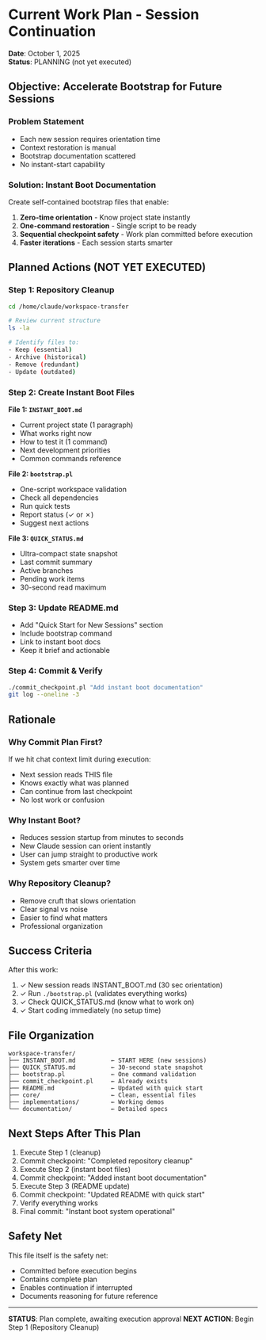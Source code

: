 # Current Work Plan - Session Continuation
**Date**: October 1, 2025  
**Status**: PLANNING (not yet executed)

## Objective: Accelerate Bootstrap for Future Sessions

### Problem Statement
- Each new session requires orientation time
- Context restoration is manual
- Bootstrap documentation scattered
- No instant-start capability

### Solution: Instant Boot Documentation

Create self-contained bootstrap files that enable:
1. **Zero-time orientation** - Know project state instantly
2. **One-command restoration** - Single script to be ready
3. **Sequential checkpoint safety** - Work plan committed before execution
4. **Faster iterations** - Each session starts smarter

## Planned Actions (NOT YET EXECUTED)

### Step 1: Repository Cleanup
```bash
cd /home/claude/workspace-transfer

# Review current structure
ls -la

# Identify files to:
- Keep (essential)
- Archive (historical)
- Remove (redundant)
- Update (outdated)
```

### Step 2: Create Instant Boot Files

**File 1: `INSTANT_BOOT.md`**
- Current project state (1 paragraph)
- What works right now
- How to test it (1 command)
- Next development priorities
- Common commands reference

**File 2: `bootstrap.pl`**
- One-script workspace validation
- Check all dependencies
- Run quick tests
- Report status (✓ or ✗)
- Suggest next actions

**File 3: `QUICK_STATUS.md`**
- Ultra-compact state snapshot
- Last commit summary
- Active branches
- Pending work items
- 30-second read maximum

### Step 3: Update README.md
- Add "Quick Start for New Sessions" section
- Include bootstrap command
- Link to instant boot docs
- Keep it brief and actionable

### Step 4: Commit & Verify
```bash
./commit_checkpoint.pl "Add instant boot documentation"
git log --oneline -3
```

## Rationale

### Why Commit Plan First?
If we hit chat context limit during execution:
- Next session reads THIS file
- Knows exactly what was planned
- Can continue from last checkpoint
- No lost work or confusion

### Why Instant Boot?
- Reduces session startup from minutes to seconds
- New Claude session can orient instantly
- User can jump straight to productive work
- System gets smarter over time

### Why Repository Cleanup?
- Remove cruft that slows orientation
- Clear signal vs noise
- Easier to find what matters
- Professional organization

## Success Criteria

After this work:
1. ✓ New session reads INSTANT_BOOT.md (30 sec orientation)
2. ✓ Run `./bootstrap.pl` (validates everything works)
3. ✓ Check QUICK_STATUS.md (know what to work on)
4. ✓ Start coding immediately (no setup time)

## File Organization

```
workspace-transfer/
├── INSTANT_BOOT.md          ← START HERE (new sessions)
├── QUICK_STATUS.md          ← 30-second state snapshot
├── bootstrap.pl             ← One command validation
├── commit_checkpoint.pl     ← Already exists
├── README.md                ← Updated with quick start
├── core/                    ← Clean, essential files
├── implementations/         ← Working demos
└── documentation/           ← Detailed specs
```

## Next Steps After This Plan

1. Execute Step 1 (cleanup)
2. Commit checkpoint: "Completed repository cleanup"
3. Execute Step 2 (instant boot files)
4. Commit checkpoint: "Added instant boot documentation"
5. Execute Step 3 (README update)
6. Commit checkpoint: "Updated README with quick start"
7. Verify everything works
8. Final commit: "Instant boot system operational"

## Safety Net

This file itself is the safety net:
- Committed before execution begins
- Contains complete plan
- Enables continuation if interrupted
- Documents reasoning for future reference

---

**STATUS**: Plan complete, awaiting execution approval
**NEXT ACTION**: Begin Step 1 (Repository Cleanup)
